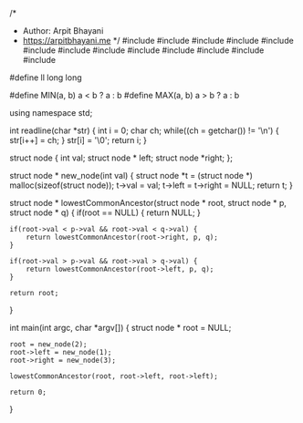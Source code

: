 /*
 *  Author: Arpit Bhayani
 *  https://arpitbhayani.me
 */
#include <cmath>
#include <cstdio>
#include <cstdlib>
#include <climits>
#include <deque>
#include <iostream>
#include <list>
#include <limits>
#include <map>
#include <queue>
#include <set>
#include <stack>
#include <vector>

#define ll long long

#define MIN(a, b) a < b ? a : b
#define MAX(a, b) a > b ? a : b

using namespace std;

int readline(char *str) {
    int i = 0;
    char ch;
    while((ch = getchar()) != '\n') {
        str[i++] = ch;
    }
    str[i] = '\0';
    return i;
}

struct node {
    int val;
    struct node * left;
    struct node *right;
};


struct node * new_node(int val) {
    struct node *t = (struct node *) malloc(sizeof(struct node));
    t->val = val;
    t->left = t->right = NULL;
    return t;
}

struct node * lowestCommonAncestor(struct node * root, struct node * p, struct node * q) {
    if(root == NULL) {
        return NULL;
    }

    if(root->val < p->val && root->val < q->val) {
        return lowestCommonAncestor(root->right, p, q);
    }

    if(root->val > p->val && root->val > q->val) {
        return lowestCommonAncestor(root->left, p, q);
    }

    return root;
}

int main(int argc, char *argv[]) {
    struct node * root = NULL;

    root = new_node(2);
    root->left = new_node(1);
    root->right = new_node(3);

    lowestCommonAncestor(root, root->left, root->left);

    return 0;
}
